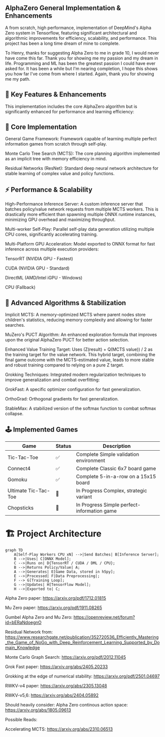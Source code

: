 ## AlphaZero General Implementation & Enhancements
A from scratch, high performance, implementation of DeepMind's Alpha Zero system in Tensorflow, featuring significant architectural and algorithmic improvements for efficiency, scalability, and performance. This project has been a long time dream of mine to complete.

To Henry, thanks for suggesting Alpha Zero to me in grade 10, I would never have come this far. Thank you for showing me my passion and my dream in life. Programming and ML has been the greatest passion I could have ever asked for. It has been a while but I'm nearing completion, I hope this shows you how far I've come from where I started. Again, thank you for showing me my path.

## 🚀 Key Features & Enhancements
This implementation includes the core AlphaZero algorithm but is significantly enhanced for performance and learning efficiency:

## 🎯 Core Implementation
General Game Framework: Framework capable of learning multiple perfect information games from scratch through self-play.

Monte Carlo Tree Search (MCTS): The core planning algorithm implemented as an implicit tree with memory efficiency in mind.

Residual Networks (ResNet): Standard deep neural network architecture for stable learning of complex value and policy functions.

## ⚡ Performance & Scalability
High-Performance Inference Server: A custom inference server that batches policy/value network requests from multiple MCTS workers. This is drastically more efficient than spawning multiple ONNX runtime instances, minimizing GPU overhead and maximizing throughput.

Multi-worker Self-Play: Parallel self-play data generation utilizing multiple CPU cores, significantly accelerating training.

Multi-Platform GPU Acceleration: Model exported to ONNX format for fast inference across multiple execution providers:

TensorRT (NVIDIA GPU - Fastest)

CUDA (NVIDIA GPU - Standard)

DirectML (AMD/Intel iGPU - Windows)

CPU (Fallback)

## 🧠 Advanced Algorithms & Stabilization
Implicit MCTS: A memory-optimized MCTS where parent nodes store children's statistics, reducing memory complexity and allowing for faster searches.

MuZero's PUCT Algorithm: An enhanced exploration formula that improves upon the original AlphaZero PUCT for better action selection.

Enhanced Value Training Target: Uses (Z(result) + Q(MCTS value)) / 2 as the training target for the value network. This hybrid target, combining the final game outcome with the MCTS-estimated value, leads to more stable and robust training compared to relying on a pure Z target.

Grokking Techniques: Integrated modern regularization techniques to improve generalization and combat overfitting:

GrokFast: A specific optimizer configuration for fast generalization.

OrthoGrad: Orthogonal gradients for fast generalization.

StableMax: A stabilized version of the softmax function to combat softmax collapse.

## 🕹️ Implemented Games

|Game |	Status | Description |
| --- | --- | --- |
|Tic-Tac-Toe |	✅ | Complete	Simple validation environment |
|Connect4	| ✅ | Complete	Classic 6x7 board game |
|Gomoku	| ✅ | Complete	5-in-a-row on a 15x15 board |
|Ultimate Tic-Tac-Toe |	🔄 | In Progress	Complex, strategic variant |
|Chopsticks	| 🔄 | In Progress	Simple perfect-information game |

# 🏗️ Project Architecture
```mermaid
graph TD
    A[Self-Play Workers CPU xN] -->|Send Batches| B[Inference Server];
    B -->|Uses| C[ONNX Model];
    C -->|Runs on| D{TensorRT / CUDA / DML / CPU};
    B -->|Returns Policy/Value| A;
    A -->|Generates| E[Game Data, stored in h5py];
    E -->|Processed| F|Data Preprocessing|; 
    F --> G[Training Loop];
    G -->|Updates| H[TensorFlow Model];
    H -->|Exported to| C;
```

Alpha Zero paper: https://arxiv.org/pdf/1712.01815

Mu Zero paper: https://arxiv.org/pdf/1911.08265

Gumbel Alpha Zero and Mu Zero: https://openreview.net/forum?id=bERaNdoegnO

Residual Network from: https://www.researchgate.net/publication/352720536_Efficiently_Mastering_the_Game_of_NoGo_with_Deep_Reinforcement_Learning_Supported_by_Domain_Knowledge

Monte Carlo Graph Search: https://arxiv.org/pdf/2012.11045



Grok Fast paper: https://arxiv.org/abs/2405.20233

Grokking at the edge of numerical stability: https://arxiv.org/pdf/2501.04697


RWKV-v4 paper: https://arxiv.org/abs/2305.13048

RWKV-v5,6: https://arxiv.org/abs/2404.05892

Should heavily consider:
Alpha Zero continous action space: https://arxiv.org/abs/1805.09613

Possible Reads: 

Accelerating MCTS: https://arxiv.org/abs/2310.06513
